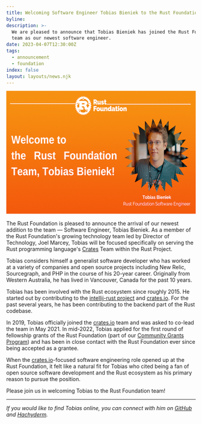 ```yaml
---
title: Welcoming Software Engineer Tobias Bieniek to the Rust Foundation Team
byline:
description: >-
  We are pleased to announce that Tobias Bieniek has joined the Rust Foundation
  team as our newest software engineer.
date: 2023-04-07T12:30:00Z
tags:
  - announcement
  - foundation
index: false
layout: layouts/news.njk
---
```

<div><p><img src="/img/news/2023-04-07-welcoming-tobias/tobias.png" width="580" height="326" alt="[Heading] Welcome to the Rust Foundation Team, Tobias Bieniek! (Headshot of Tobias appears in a zig-zag, circular frame to the right with the caption &quot;Tobias Bieniek, Rust Foundation Software Engineer.&quot;" title="Tobias Bieniek" /></p><p>The Rust Foundation is pleased to announce the arrival of our newest addition to the team — Software Engineer, Tobias Bieniek. As a member of the Rust Foundation's growing technology team led by Director of Technology, Joel Marcey, Tobias will be focused specifically on serving the Rust programming language's <a target="_blank" rel="noopener" href="https://crates.io/">Crates</a>&nbsp;Team within the Rust Project.</p><p>Tobias considers himself a generalist software developer who has worked at a variety of companies and open source projects including New Relic, Sourcegraph, and PHP in the course of his 20-year career. Originally from Western Australia, he has lived in Vancouver, Canada for the past 10 years.&nbsp;</p><p>Tobias has been involved with the Rust ecosystem since roughly 2015. He started out by contributing to the <a target="_blank" rel="noopener" href="https://www.jetbrains.com/rust/">intellij-rust project</a> and <a target="_blank" rel="noopener noreferrer" href="http://crates.io/">crates.io</a>. For the past several years, he has been contributing to the backend part of the Rust codebase.</p><p>In 2019, Tobias officially joined the&nbsp;<a target="_blank" rel="noopener noreferrer" href="http://crates.io/">crates.io</a>&nbsp;team and was asked to co-lead the team in May 2021. In mid-2022, Tobias applied for the first round of fellowship grants of the Rust Foundation (part of our <a target="_blank" rel="noopener" href="https://foundation.rust-lang.org/grants/">Community Grants Program</a>) and has been in close contact with the Rust Foundation ever since being accepted as a grantee.</p><p>When the <a target="_blank" rel="noopener" href="https://crates.io/">crates.io</a>-focused software engineering role opened up at the Rust Foundation, it felt like a natural fit for Tobias who cited being a fan of open source software development and the Rust ecosystem as his primary reason to pursue the position.&nbsp;</p><p>Please join us in welcoming Tobias to the Rust Foundation team!</p><hr /><p><em>If you would like to find Tobias online, you can connect with him on <a target="_blank" rel="noopener" href="https://github.com/Turbo87">GitHub</a> and <a target="_blank" rel="noopener" href="https://hachyderm.io/@tb">Hachyderm</a>.</em></p></div>

<div> </div>